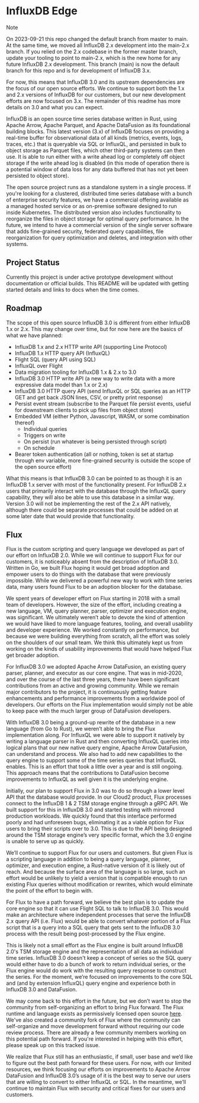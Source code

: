 # InfluxDB Edge

> [!NOTE]
> On 2023-09-21 this repo changed the default branch from master to main. At the same time, we moved all InfluxDB 2.x development into the main-2.x branch. If you relied on the 2.x codebase in the former master branch, update your tooling to point to main-2.x, which is the new home for any future InfluxDB 2.x development. This branch (main) is now the default branch for this repo and is for development of InfluxDB 3.x.
>
> For now, this means that InfluxDB 3.0 and its upstream dependencies are the focus of our open source efforts. We continue to support both the 1.x and 2.x versions of InfluxDB for our customers, but our new development efforts are now focused on 3.x. The remainder of this readme has more details on 3.0 and what you can expect.

InfluxDB is an open source time series database written in Rust, using Apache Arrow, Apache Parquet, and Apache DataFusion as its foundational building blocks. This latest version (3.x) of InfluxDB focuses on providing a real-time buffer for observational data of all kinds (metrics, events, logs, traces, etc.) that is queryable via SQL or InfluxQL, and persisted in bulk to object storage as Parquet files, which other third-party systems can then use. It is able to run either with a write ahead log or completely off object storage if the write ahead log is disabled (in this mode of operation there is a potential window of data loss for any data buffered that has not yet been persisted to object store).

The open source project runs as a standalone system in a single process. If you're looking for a clustered, distributed time series database with a bunch of enterprise security features, we have a commercial offering available as a managed hosted service or as on-premise software designed to run inside Kubernetes. The distributed version also includes functionality to reorganize the files in object storage for optimal query performance. In the future, we intend to have a commercial version of the single server software that adds fine-grained security, federated query capabilities, file reorganization for query optimization and deletes, and integration with other systems.

## Project Status

Currently this project is under active prototype development without documentation or official builds. This README will be updated with getting started details and links to docs when the time comes.

## Roadmap

The scope of this open source InfluxDB 3.0 is different from either InfluxDB 1.x or 2.x. This may change over time, but for now here are the basics of what we have planned:

* InfluxDB 1.x and 2.x HTTP write API (supporting Line Protocol)
* InfluxDB 1.x HTTP query API (InfluxQL)
* Flight SQL (query API using SQL)
* InfluxQL over Flight
* Data migration tooling for InfluxDB 1.x & 2.x to 3.0
* InfluxDB 3.0 HTTP write API (a new way to write data with a more expressive data model than 1.x or 2.x)
* InfluxDB 3.0 HTTP query API (send InfluxQL or SQL queries as an HTTP GET and get back JSON lines, CSV, or pretty print response)
* Persist event stream (subscribe to the Parquet file persist events, useful for downstream clients to pick up files from object store)
* Embedded VM (either Python, Javascript, WASM, or some combination thereof)
  * Individual queries
  * Triggers on write
  * On persist (run whatever is being persisted through script)
  * On schedule
* Bearer token authentication (all or nothing, token is set at startup through env variable, more fine-grained security is outside the scope of the open source effort)

What this means is that InfluxDB 3.0 can be pointed to as though it is an InfluxDB 1.x server with most of the functionality present. For InfluxDB 2.x users that primarily interact with the database through the InfluxQL query capability, they will also be able to use this database in a similar way. Version 3.0 will not be implementing the rest of the 2.x API natively, although there could be separate processes that could be added on at some later date that would provide that functionality.

## Flux

Flux is the custom scripting and query language we developed as part of our effort on InfluxDB 2.0. While we will continue to support Flux for our customers, it is noticeably absent from the description of InfluxDB 3.0. Written in Go, we built Flux hoping it would get broad adoption and empower users to do things with the database that were previously impossible. While we delivered a powerful new way to work with time series data, many users found Flux to be an adoption blocker for the database.

We spent years of developer effort on Flux starting in 2018 with a small team of developers. However, the size of the effort, including creating a new language, VM, query planner, parser, optimizer and execution engine, was significant. We ultimately weren’t able to devote the kind of attention we would have liked to more language features, tooling, and overall usability and developer experience. We worked constantly on performance, but because we were building everything from scratch, all the effort was solely on the shoulders of our small team. We think this ultimately kept us from working on the kinds of usability improvements that would have helped Flux get broader adoption.

For InfluxDB 3.0 we adopted Apache Arrow DataFusion, an existing query parser, planner, and executor as our core engine. That was in mid-2020, and over the course of the last three years, there have been significant contributions from an active and growing community. While we remain major contributors to the project, it is continuously getting feature enhancements and performance improvements from a worldwide pool of developers. Our efforts on the Flux implementation would simply not be able to keep pace with the much larger group of DataFusion developers.

With InfluxDB 3.0 being a ground-up rewrite of the database in a new language (from Go to Rust), we weren’t able to bring the Flux implementation along. For InfluxQL we were able to support it natively by writing a language parser in Rust and then converting InfluxQL queries into logical plans that our new native query engine, Apache Arrow DataFusion, can understand and process. We also had to add new capabilities to the query engine to support some of the time series queries that InfluxQL enables. This is an effort that took a little over a year and is still ongoing. This approach means that the contributions to DataFusion become improvements to InfluxQL as well given it is the underlying engine.

Initially, our plan to support Flux in 3.0 was to do so through a lower level API that the database would provide. In our Cloud2 product, Flux processes connect to the InfluxDB 1 & 2 TSM storage engine through a gRPC API. We built support for this in InfluxDB 3.0 and started testing with mirrored production workloads. We quickly found that this interface performed poorly and had unforeseen bugs, eliminating it as a viable option for Flux users to bring their scripts over to 3.0. This is due to the API being designed around the TSM storage engine’s very specific format, which the 3.0 engine is unable to serve up as quickly.

We’ll continue to support Flux for our users and customers. But given Flux is a scripting language in addition to being a query language, planner, optimizer, and execution engine, a Rust-native version of it is likely out of reach. And because the surface area of the language is so large, such an effort would be unlikely to yield a version that is compatible enough to run existing Flux queries without modification or rewrites, which would eliminate the point of the effort to begin with.

For Flux to have a path forward, we believe the best plan is to update the core engine so that it can use Flight SQL to talk to InfluxDB 3.0. This would make an architecture where independent processes that serve the InfluxDB 2.x query API (i.e. Flux) would be able to convert whatever portion of a Flux script that is a query into a SQL query that gets sent to the InfluxDB 3.0 process with the result being post-processed by the Flux engine.

This is likely not a small effort as the Flux engine is built around InfluxDB 2.0's TSM storage engine and the representation of all data as individual time series. InfluxDB 3.0 doesn't keep a concept of series so the SQL query would either have to do a bunch of work to return individual series, or the Flux engine would do work with the resulting query response to construct the series. For the moment, we’re focused on improvements to the core SQL and (and by extension InfluxQL) query engine and experience both in InfluxDB 3.0 and DataFusion.

We may come back to this effort in the future, but we don’t want to stop the community from self-organizing an effort to bring Flux forward. The Flux runtime and language exists as permissively licensed open source [here](https://github.com/InfluxCommunity/flux). We've also created a community fork of Flux where the community can self-organize and move development forward without requiring our code review process. There are already a few community members working on this potential path forward. If you're interested in helping with this effort, please speak up on this tracked issue.

We realize that Flux still has an enthusiastic, if small, user base and we’d like to figure out the best path forward for these users. For now, with our limited resources, we think focusing our efforts on improvements to Apache Arrow DataFusion and InfluxDB 3.0’s usage of it is the best way to serve our users that are willing to convert to either InfluxQL or SQL. In the meantime, we’ll continue to maintain Flux with security and critical fixes for our users and customers.


